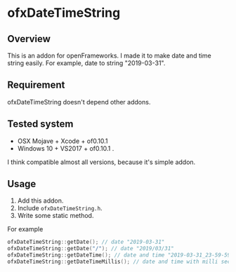 # ofxDateTimeString

## Overview

This is an addon for openFrameworks.
I made it to make date and time string easily.
For example, date to string "2019-03-31".

## Requirement

ofxDateTimeString doesn't depend other addons.

## Tested system

- OSX Mojave + Xcode + of0.10.1
- Windows 10 + VS2017 +  of0.10.1 .

I think compatible almost all versions, because it's simple addon.

## Usage

1. Add this addon.
2. Include `ofxDateTimeString.h`.
3. Write some static method.

For example
```cpp
ofxDateTimeString::getDate(); // date "2019-03-31"
ofxDateTimeString::getDate("/"); // date "2019/03/31"
ofxDateTimeString::getDateTime(); // date and time "2019-03-31_23-59-59"
ofxDateTimeString::getDateTimeMillis(); // date and time with milli seconds "2019-03-31_23-59-59_999"
```

